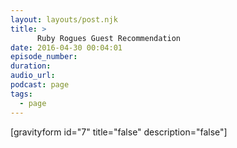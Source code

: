 ```yaml
---
layout: layouts/post.njk
title: >
      Ruby Rogues Guest Recommendation
date: 2016-04-30 00:04:01
episode_number: 
duration: 
audio_url: 
podcast: page
tags: 
  - page
---
```


[gravityform id="7" title="false" description="false"]


